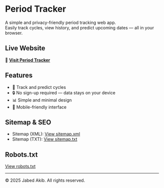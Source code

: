 # Period Tracker

A simple and privacy-friendly period tracking web app.  
Easily track cycles, view history, and predict upcoming dates — all in your browser.

## Live Website
🔗 **[Visit Period Tracker](https://jabedakib.github.io/period-tracker/)**

## Features
- 📅 Track and predict cycles
- 🔒 No sign-up required — data stays on your device
- 📊 Simple and minimal design
- 📱 Mobile-friendly interface

## Sitemap & SEO
- Sitemap (XML): [View sitemap.xml](https://jabedakib.github.io/period-tracker/sitemap.xml)  
- Sitemap (TXT): [View sitemap.txt](https://jabedakib.github.io/period-tracker/sitemap.txt)  

## Robots.txt
[View robots.txt](https://jabedakib.github.io/period-tracker/robots.txt)

---

© 2025 Jabed Akib. All rights reserved.
